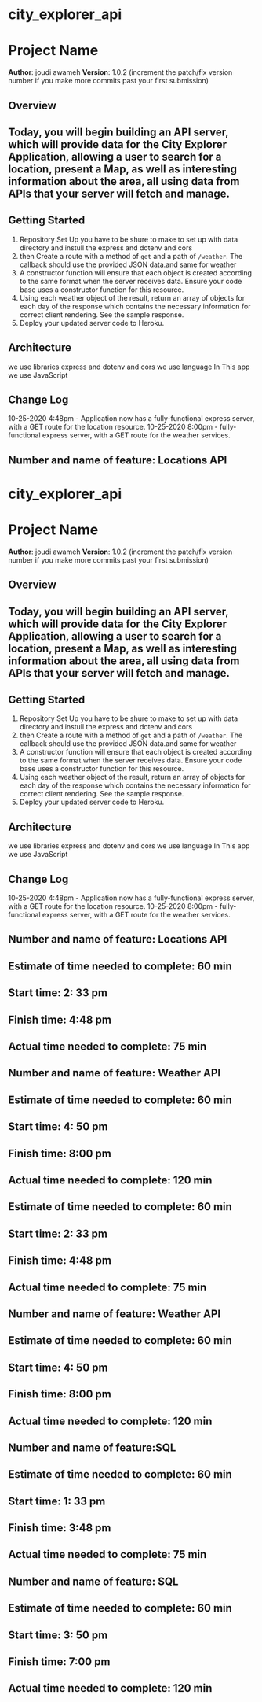 # city_explorer_api
# Project Name

**Author**: joudi awameh
**Version**: 1.0.2 (increment the patch/fix version number if you make more commits past your first submission)

## Overview
## Today, you will begin building an API server, which will provide data for the City Explorer Application, allowing a user to search for a location, present a Map, as well as interesting information about the area, all using data from APIs that your server will fetch and manage.
<!-- Provide a high level overview of what this application is and why you are building it, beyond the fact that it's an assignment for this class. (i.e. What's your problem domain?) -->

## Getting Started
<!-- What are the steps that a user must take in order to build this app on their own machine and get it running? -->
1. Repository Set Up you have to be shure to make to set up with data directory and instull the express and dotenv and cors 
2. then Create a route with a method of `get` and a path of `/weather`. The callback should use the provided JSON data.and same for weather
3. A constructor function will ensure that each object is created according to the same format when the server receives data. Ensure your code base uses a constructor function for this resource.
4. Using each weather object of the result, return an array of objects for each day of the response which contains the necessary information for correct client rendering. See the sample response.
5. Deploy your updated server code to Heroku.

## Architecture
<!-- Provide a detailed description of the application design. What technologies (languages, libraries, etc) you're using, and any other relevant design information. -->
we use libraries  express and dotenv and cors
we use language In This app we use JavaScript
## Change Log
10-25-2020 4:48pm - Application now has a fully-functional express server, with a GET route for the location resource.
10-25-2020 8:00pm - fully-functional express server, with a GET route for the weather services.
<!-- Use this area to document the iterative changes made to your application as each feature is successfully implemented. Use time stamps. Here's an examples:

01-01-2001 4:59pm - Application now has a fully-functional express server, with a GET route for the location resource.

## Credits and Collaborations
<!-- Give credit (and a link) to other people or resources that helped you build this application. -->
## Number and name of feature: Locations API
# city_explorer_api
# Project Name

**Author**: joudi awameh
**Version**: 1.0.2 (increment the patch/fix version number if you make more commits past your first submission)

## Overview
## Today, you will begin building an API server, which will provide data for the City Explorer Application, allowing a user to search for a location, present a Map, as well as interesting information about the area, all using data from APIs that your server will fetch and manage.
<!-- Provide a high level overview of what this application is and why you are building it, beyond the fact that it's an assignment for this class. (i.e. What's your problem domain?) -->

## Getting Started
<!-- What are the steps that a user must take in order to build this app on their own machine and get it running? -->
1. Repository Set Up you have to be shure to make to set up with data directory and instull the express and dotenv and cors 
2. then Create a route with a method of `get` and a path of `/weather`. The callback should use the provided JSON data.and same for weather
3. A constructor function will ensure that each object is created according to the same format when the server receives data. Ensure your code base uses a constructor function for this resource.
4. Using each weather object of the result, return an array of objects for each day of the response which contains the necessary information for correct client rendering. See the sample response.
5. Deploy your updated server code to Heroku.

## Architecture
<!-- Provide a detailed description of the application design. What technologies (languages, libraries, etc) you're using, and any other relevant design information. -->
we use libraries  express and dotenv and cors
we use language In This app we use JavaScript
## Change Log
10-25-2020 4:48pm - Application now has a fully-functional express server, with a GET route for the location resource.
10-25-2020 8:00pm - fully-functional express server, with a GET route for the weather services.
<!-- Use this area to document the iterative changes made to your application as each feature is successfully implemented. Use time stamps. Here's an examples:

01-01-2001 4:59pm - Application now has a fully-functional express server, with a GET route for the location resource.

## Credits and Collaborations
<!-- Give credit (and a link) to other people or resources that helped you build this application. -->
## Number and name of feature: Locations API

## Estimate of time needed to complete: 60 min

## Start time: 2: 33 pm

## Finish time: 4:48 pm

## Actual time needed to complete: 75 min

## Number and name of feature: Weather API

## Estimate of time needed to complete: 60 min

## Start time: 4: 50 pm

## Finish time: 8:00 pm

## Actual time needed to complete: 120 min
## Estimate of time needed to complete: 60 min



## Start time: 2: 33 pm

## Finish time: 4:48 pm

## Actual time needed to complete: 75 min

## Number and name of feature: Weather API

## Estimate of time needed to complete: 60 min

## Start time: 4: 50 pm

## Finish time: 8:00 pm

## Actual time needed to complete: 120 min

## Number and name of feature:SQL

## Estimate of time needed to complete: 60 min

## Start time: 1: 33 pm

## Finish time: 3:48 pm

## Actual time needed to complete: 75 min

## Number and name of feature: SQL

## Estimate of time needed to complete: 60 min

## Start time: 3: 50 pm

## Finish time: 7:00 pm

## Actual time needed to complete: 120 min
